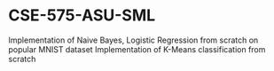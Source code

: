 # CSE-575-ASU-SML
Implementation of Naive Bayes, Logistic Regression from scratch on popular MNIST dataset
Implementation of K-Means classification from scratch
